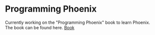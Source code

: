 # Programming Phoenix

Currently working on the "Programming Phoenix" book to learn Phoenix.
The book can be found here. [Book](https://pragprog.com/book/phoenix/programming-phoenix) 
